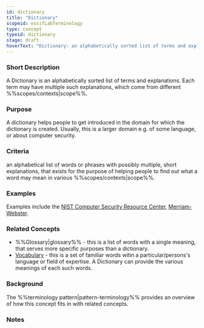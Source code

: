 ```yaml
---
id: dictionary
title: "Dictionary"
scopeid: essifLabTerminology
type: concept
typeid: dictionary
stage: draft
hoverText: "Dictionary: an alphabetically sorted list of terms and explanations, usually aimed to help people understand texts around a certain (set of) topic(s) in some context(s)."
---
```


### Short Description
<!--REQUIRED--in 1-3 sentences that describe the concept to a layperson with reasonable accuracy.-->
A Dictionary is an alphabetically sorted list of terms and explanations. Each term may have multiple such explanations, which come from different %%scopes/contexts|scope%%. 

### Purpose
<!--Describe why the concept is needed. What purposes does it serve? What can you do with it that you cannot do (as well) without it? What objectives does it help realize? Why is this conceptevant within its scope of definition?-->
A dictionary helps people to get introduced in the domain for which the dictionary is created. Usually, this is a larger domain e.g. of some language, or about computer security.

### Criteria
<!--REQUIRED--How is this concept different from related ideas? What are essential characteristics that must be true? This is where you specify the [intensional definition](https://en.wikipedia.org/wiki/Extensional_and_intensional_definitions) of the concept, i.e. the necessary and sufficient conditions for when the term should be used. This makes that the conceptomes crystal clear. In the case of nouns, this is equivalent to specifying the properties that an object needs to have in order to be counted as a referent of the term.-->
an alphabetical list of words or phrases with possibly multiple, short explanations, that exists for the purpose of helping people to find out what a word may mean in various %%scopes/contexts|scope%%.

### Examples
<!--This (optional) section contains examples, both of what satisfies the definition (and hence qualifies as an instance of Glossary), ans what does not. If you can think of examples for which the criterion may not (always) work, then describe them, too, and inform the reader why this hasn't affected the definition (yet) - e.g. because such cases are irrelevant to the scope within which the term is defined.-->
Examples include the [NIST Computer Security Resource Center](https://csrc.nist.gov/glossary), [Merriam-Webster](https://www.merriam-webster.com/dictionary/).

### Related Concepts
<!--This (optional) section lists words/phrases that are encountered in other contexts that have the same or a sufficiently similar meaning as Glossary. In this section you may point out the (subtle) differences between Glossary and this related terminology. This helps readers better/deeper understand Glossary, and how it may be used to relate to existing texts. Ideally, such references are accompanied with links to (preferredly authoritative) sources.-->
- %%Glossary|glossary%% - this is a list of words with a single meaning, that serves more specific purposes than a dictionary.
- [Vocabulary](https://en.wikipedia.org/wiki/Vocabulary) - this is a set of familiar words witin a particular/persons's language or field of expertise. A Dictionary can provide the various meanings of each such words.

### Background
The %%terminology pattern|pattern-terminology%% provides an overview of how this concept fits in with related concepts.

### Notes
<!--This (optional) section is the place to put anything for which there is no other good place to put it.-->


<!--
---
### Footnotes

[//]: # This (optional) section contains any footnotes that may have been specified in the text above.

[^1]: the text for footnote [^1] goes here.

-->
